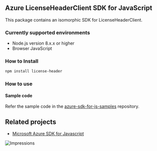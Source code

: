 ## Azure LicenseHeaderClient SDK for JavaScript

This package contains an isomorphic SDK for LicenseHeaderClient.

### Currently supported environments

- Node.js version 8.x.x or higher
- Browser JavaScript

### How to Install

```bash
npm install license-header
```

### How to use

#### Sample code

Refer the sample code in the [azure-sdk-for-js-samples](https://github.com/Azure/azure-sdk-for-js-samples) repository.

## Related projects

- [Microsoft Azure SDK for Javascript](https://github.com/Azure/azure-sdk-for-js)


![Impressions](https://azure-sdk-impressions.azurewebsites.net/api/impressions/azure-sdk-for-js%2Fsdk%2Fcdn%2Farm-cdn%2FREADME.png)